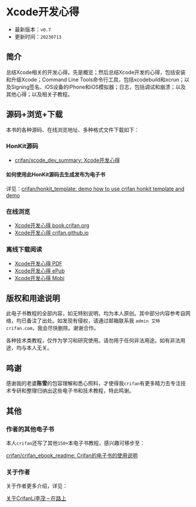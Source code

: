 # Xcode开发心得

* 最新版本：`v0.7`
* 更新时间：`20230713`

## 简介

总结Xcode相关的开发心得。先是概览；然后总结Xcode开发的心得，包括安装和升级Xcode；Command Line Tools命令行工具，包括xcodebuild和xcrun；以及Signing签名、iOS设备的iPhone和iOS模拟器；日志，包括调试和崩溃；以及其他心得；以及相关子教程。

## 源码+浏览+下载

本书的各种源码、在线浏览地址、多种格式文件下载如下：

### HonKit源码

* [crifan/xcode_dev_summary: Xcode开发心得](https://github.com/crifan/xcode_dev_summary)

#### 如何使用此HonKit源码去生成发布为电子书

详见：[crifan/honkit_template: demo how to use crifan honkit template and demo](https://github.com/crifan/honkit_template)

### 在线浏览

* [Xcode开发心得 book.crifan.org](https://book.crifan.org/books/xcode_dev_summary/website/)
* [Xcode开发心得 crifan.github.io](https://crifan.github.io/xcode_dev_summary/website/)

### 离线下载阅读

* [Xcode开发心得 PDF](https://book.crifan.org/books/xcode_dev_summary/pdf/xcode_dev_summary.pdf)
* [Xcode开发心得 ePub](https://book.crifan.org/books/xcode_dev_summary/epub/xcode_dev_summary.epub)
* [Xcode开发心得 Mobi](https://book.crifan.org/books/xcode_dev_summary/mobi/xcode_dev_summary.mobi)

## 版权和用途说明

此电子书教程的全部内容，如无特别说明，均为本人原创。其中部分内容参考自网络，均已备注了出处。如发现有侵权，请通过邮箱联系我 `admin 艾特 crifan.com`，我会尽快删除。谢谢合作。

各种技术类教程，仅作为学习和研究使用。请勿用于任何非法用途。如有非法用途，均与本人无关。

## 鸣谢

感谢我的老婆**陈雪**的包容理解和悉心照料，才使得我`crifan`有更多精力去专注技术专研和整理归纳出这些电子书和技术教程，特此鸣谢。

## 其他

### 作者的其他电子书

本人`crifan`还写了其他`150+`本电子书教程，感兴趣可移步至：

[crifan/crifan_ebook_readme: Crifan的电子书的使用说明](https://github.com/crifan/crifan_ebook_readme)

### 关于作者

关于作者更多介绍，详见：

[关于CrifanLi李茂 – 在路上](https://www.crifan.org/about/)
